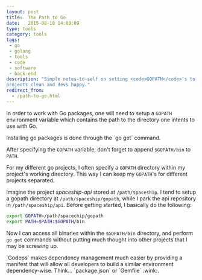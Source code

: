 ```yaml
---
layout: post
title:  The Path to Go
date:   2015-08-18 14:08:09
type: tools
category: tools
tags:
 - go
 - golang
 - tools
 - code
 - software
 - back-end
description: "Simple notes-to-self on setting <code>GOPATH</code>'s to keep
projects clean and devs happy."
redirect_from:
  - /path-to-go.html
---
```

In order to work with Go packages, one will need to setup a `GOPATH` 
environment variable which contains the path to the directory one intents to 
use with Go.

<div class="element note">
Installing go packages is done through the `go get` command.
</div>

After specifying the `GOPATH` variable, don't forget to append `$GOPATH/bin`
to `PATH`.

For my different go projects, I often specify a `GOPATH` directory within my 
project's working directory. This way I can keep my `GOPATH`'s for different
projects separated.

Imagine the project _spaceship-api_ stored at `/path/spaceship`.
I tend to setup a gopath directory at `/path/spaceship/gopath`, while I park
the api repository in `/path/spaceship/api`. Before getting started, I 
basically do the following:

```bash
export GOPATH=/path/spacechip/gopath
export PATH=$PATH:$GOPATH/bin
```

Now I can access all binaries within the `$GOPATH/bin` directory, and perform
`go get` commands without putting much thought into other projects that I may 
be screwing up.

<div class="element note">
`Godeps` makes dependency management much easier by providing a manifest that
will allow all developers to build a similar environment dependency-wise. 
Think... `package.json` or `Gemfile` :wink:.
</div>

[gopath]: http://golang.org/cmd/go/#hdr-GOPATH_environment_variable
[godeps]: https://github.com/tools/godep
